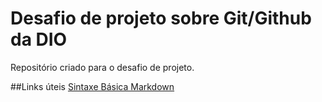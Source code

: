 # Desafio de projeto sobre Git/Github da DIO
Repositório criado para o desafio de projeto.

##Links úteis
[Sintaxe Básica Markdown](https://www.markdownguide.org/basic-syntax/)
